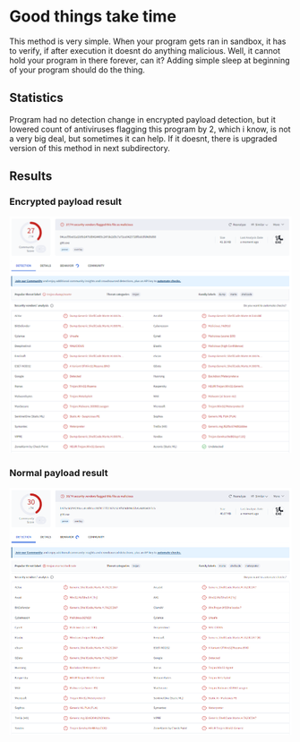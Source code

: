 # Good things take time
This method is very simple.
When your program gets ran in sandbox, it has to verify, if after execution it doesnt do anything malicious. Well, it cannot hold your program in there forever, can it? Adding simple sleep at beginning of your program should do the thing.
## Statistics
Program had no detection change in encrypted payload detection, but it lowered count of antiviruses flagging this program by 2, which i know, is not a very big deal, but sometimes it can help. If it doesnt, there is upgraded version of this method in next subdirectory.
## Results
### Encrypted payload result
![Encrypted](images/gttt_encr.png)
### Normal payload result
![Normal](images/gttt.png)